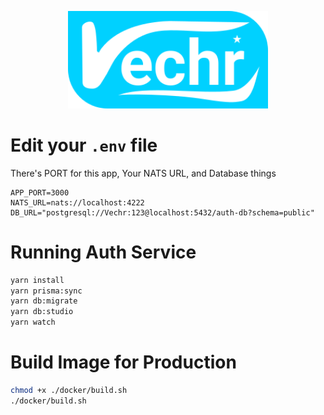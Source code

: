 <p align="center">
  <a href="" target="blank"><img src="./public/logo.svg" width="320" alt="Vechr Logo" /></a>
</p>

# Edit your `.env` file
There's PORT for this app, Your NATS URL, and Database things
```
APP_PORT=3000
NATS_URL=nats://localhost:4222
DB_URL="postgresql://Vechr:123@localhost:5432/auth-db?schema=public"
```

# Running Auth Service
```bash
yarn install
yarn prisma:sync
yarn db:migrate
yarn db:studio
yarn watch
```

# Build Image for Production
```bash
chmod +x ./docker/build.sh
./docker/build.sh
```